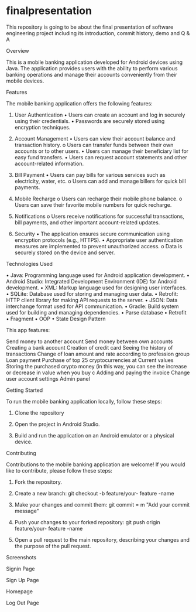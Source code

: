 # finalpresentation
This repository is going to be about the final presentation of software engineering project including its introduction, commit history, demo and Q &amp; A

Overview

This is a mobile banking application developed for Android devices using Java. The application provides users with the ability to perform various banking operations and manage their accounts conveniently from their mobile devices.

Features

The mobile banking application offers the following features:

  1. User Authentication
• Users can create an account and log in securely using their credentials.
• Passwords are securely stored using encryption techniques.

  2. Account Management
• Users can view their account balance and transaction history.
o Users can transfer funds between their own accounts or to other users.
• Users can manage their beneficiary list for easy fund transfers.
• Users can request account statements and other account-related information.

  3. Bill Payment
• Users can pay bills for various services such as electricity, water, etc.
o Users can add and manage billers for quick bill payments.

 4. Mobile Recharge
o Users can recharge their mobile phone balance.
o Users can save their favorite mobile numbers for quick recharge.

  5. Notifications
o Users receive notifications for successful transactions, bill payments, and other important account-related updates.

  6. Security
• The application ensures secure communication using encryption protocols (e.g., HTTPS).
• Appropriate user authentication measures are implemented to prevent unauthorized access.
o Data is securely stored on the device and server.

Technologies Used

• Java: Programming language used for Android application development.
• Android Studio: Integrated Development Environment (IDE) for Android development.
• XML: Markup language used for designing user interfaces.
• SQLite: Database used for storing and managing user data.
• Retrofit: HTTP client library for making API requests to the server.
• JSON: Data interchange format used for API communication.
• Gradle: Build system used for building and managing dependencies.
• Parse database
• Retrofit
• Fragment
• OOP
• State Design Pattern


This app features:

Send money to another account
Send money between own accounts
Creating a bank account
Creation of credit card
Seeing the history of transactions
Change of loan amount and rate according to profession group
Loan payment
Purchase of top 25 cryptocurrencies at Current values
Storing the purchased crypto money (in this way, you can see the increase or decrease in value when you buy c
Adding and paying the invoice Change user account settings
Admin panel


Getting Started

To run the mobile banking application locally, follow these steps:

  1. Clone the repository

  2. Open the project in Android Studio.

  3. Build and run the application on an Android emulator or a physical device.


Contributing

Contributions to the mobile banking application are welcome! If you would like to contribute, please follow these steps:

  1. Fork the repository.

  2. Create a new branch:
git checkout -b feature/your- feature -name

  3. Make your changes and commit them:
git commit = m "Add your commit message"

4. Push your changes to your forked repository:
git push origin feature/your- feature -name

  5. Open a pull request to the main repository, describing your changes and the purpose of the pull request.


Screenshots

  Signin Page

  Sign Up Page
  
  Homepage
  
  Log Out Page
